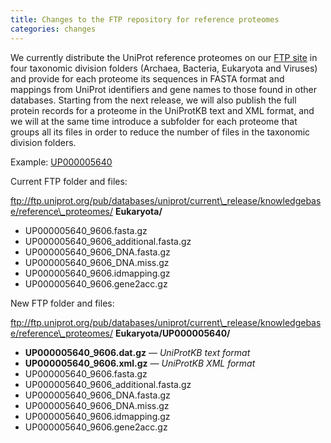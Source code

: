 ```yaml
---
title: Changes to the FTP repository for reference proteomes
categories: changes
---
```


We currently distribute the UniProt reference proteomes on our [FTP site](ftp://ftp.uniprot.org/pub/databases/uniprot/current%5Frelease/knowledgebase/reference%5Fproteomes/) in four taxonomic division folders (Archaea, Bacteria, Eukaryota and Viruses) and provide for each proteome its sequences in FASTA format and mappings from UniProt identifiers and gene names to those found in other databases. Starting from the next release, we will also publish the full protein records for a proteome in the UniProtKB text and XML format, and we will at the same time introduce a subfolder for each proteome that groups all its files in order to reduce the number of files in the taxonomic division folders.

Example: [UP000005640](http://www.uniprot.org/proteomes/UP000005640)

Current FTP folder and files:

ftp://ftp.uniprot.org/pub/databases/uniprot/current\_release/knowledgebase/reference\_proteomes/ **Eukaryota/**

- UP000005640\_9606.fasta.gz
- UP000005640\_9606\_additional.fasta.gz
- UP000005640\_9606\_DNA.fasta.gz
- UP000005640\_9606\_DNA.miss.gz
- UP000005640\_9606.idmapping.gz
- UP000005640\_9606.gene2acc.gz

New FTP folder and files:

ftp://ftp.uniprot.org/pub/databases/uniprot/current\_release/knowledgebase/reference\_proteomes/ **Eukaryota/UP000005640/**

- **UP000005640\_9606.dat.gz** — _UniProtKB text format_
- **UP000005640\_9606.xml.gz** — _UniProtKB XML format_
- UP000005640\_9606.fasta.gz
- UP000005640\_9606\_additional.fasta.gz
- UP000005640\_9606\_DNA.fasta.gz
- UP000005640\_9606\_DNA.miss.gz
- UP000005640\_9606.idmapping.gz
- UP000005640\_9606.gene2acc.gz